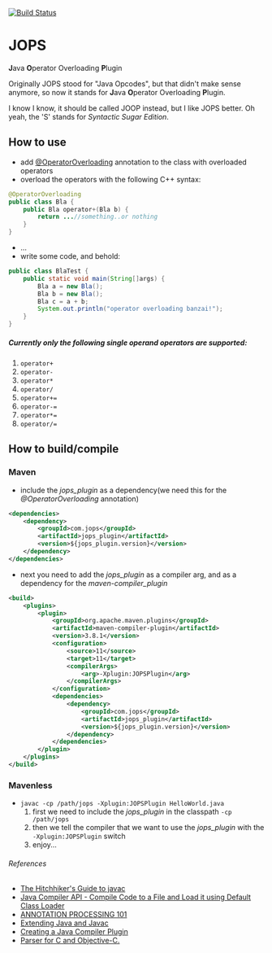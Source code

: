 [![Build Status](https://travis-ci.com/blackbeard334/jops-proto.svg?token=bpmypf3quXHRf7DniJui&branch=master)](https://travis-ci.com/blackbeard334/jops-proto)

# JOPS
**J**ava **O**perator Overloading **P**lugin

Originally JOPS stood for "Java Opcodes", but that didn't make sense anymore, so now it stands for **J**ava **O**perator Overloading **P**lugin.

I know I know, it should be called JOOP instead, but I like JOPS better. Oh yeah, the 'S' stands for _Syntactic Sugar Edition_. 


## How to use
- add [@OperatorOverloading](https://github.com/blackbeard334/jops-proto/blob/master/jops_plugin/src/main/java/com/jops/annotation/OperatorOverloading.java) annotation to the class with overloaded operators
- overload the operators with the following C++ syntax:
```java
@OperatorOverloading
public class Bla {       
    public Bla operator+(Bla b) {
        return ...//something..or nothing
    }                 
}
```              
- ...
- write some code, and behold:
```java
public class BlaTest {       
    public static void main(String[]args) {
        Bla a = new Bla();
        Bla b = new Bla();
        Bla c = a + b;
        System.out.println("operator overloading banzai!");
    }                     
}
```
##### Currently only the following **single operand** operators are supported:
1) `operator+`
1) `operator-`
1) `operator*`
1) `operator/`
1) `operator+=`
1) `operator-=`
1) `operator*=`
1) `operator/=`

## How to build/compile
### Maven
- include the _jops_plugin_ as a dependency(we need this for the _@OperatorOverloading_ annotation)
```xml       
<dependencies>
    <dependency>
        <groupId>com.jops</groupId>
        <artifactId>jops_plugin</artifactId>
        <version>${jops_plugin.version}</version>
    </dependency> 
</dependencies>
```
- next you need to add the _jops_plugin_ as a compiler arg, and as a dependency for the _maven-compiler_plugin_
```xml
<build>
    <plugins>
        <plugin>
            <groupId>org.apache.maven.plugins</groupId>
            <artifactId>maven-compiler-plugin</artifactId>
            <version>3.8.1</version>
            <configuration>
                <source>11</source>
                <target>11</target>
                <compilerArgs>
                    <arg>-Xplugin:JOPSPlugin</arg>
                </compilerArgs>
            </configuration>
            <dependencies>
                <dependency>
                    <groupId>com.jops</groupId>
                    <artifactId>jops_plugin</artifactId>
                    <version>${jops_plugin.version}</version>
                </dependency>
            </dependencies>
        </plugin>
    </plugins>
</build>
```              
### Mavenless
* `javac -cp /path/jops -Xplugin:JOPSPlugin HelloWorld.java`
    1) first we need to include the _jops_plugin_ in the classpath `-cp /path/jops`
    1) then we tell the compiler that we want to use the _jops_plugin_ with the `-Xplugin:JOPSPlugin` switch
    3) enjoy...  

###### References
* [The Hitchhiker's Guide to javac](https://openjdk.java.net/groups/compiler/doc/hhgtjavac/index.html#source)
* [Java Compiler API - Compile Code to a File and Load it using Default Class Loader](https://www.logicbig.com/tutorials/core-java-tutorial/java-se-compiler-api/compiler-api-string-source.html)
* [ANNOTATION PROCESSING 101](http://hannesdorfmann.com/annotation-processing/annotationprocessing101)
* [Extending Java and Javac](https://blog.blackhc.net/2009/06/extending-java-and-javac/)
* [Creating a Java Compiler Plugin](https://www.baeldung.com/java-build-compiler-plugin)
* [Parser for C and Objective-C.](https://github.com/gcc-mirror/gcc/blob/master/gcc/c/c-parser.c)
